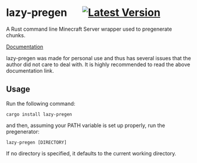 # lazy-pregen &emsp; [![Latest Version]][crates.io]

[Latest Version]: https://img.shields.io/crates/v/lazy-pregen.svg
[crates.io]: https://crates.io/crates/lazy-pregen

A Rust command line Minecraft Server wrapper used to pregenerate chunks.

[Documentation](https://github.com/akars/lazy-pregen/blob/master/DOCUMENTATION.md)

lazy-pregen was made for personal use and thus has several issues that the
author did not care to deal with. It is highly recommended to read the above
documentation link.

## Usage

Run the following command:

```
cargo install lazy-pregen
```

and then, assuming your PATH variable is set up properly, run the pregenerator:

```
lazy-pregen [DIRECTORY]
```

If no directory is specified, it defaults to the current working directory.